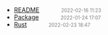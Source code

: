   - [README]()<span style="padding-left:2em;color:orange"></span><span style="color:gray;font-size:.8em;padding-left:2em">2022-02-16 11:23</span>
  - [Package](package)<span style="padding-left:2em;color:orange"></span><span style="color:gray;font-size:.8em;padding-left:2em">2022-01-24 17:07</span>
  - [Rust](rust)<span style="padding-left:2em;color:orange"></span><span style="color:gray;font-size:.8em;padding-left:2em">2022-02-23 18:47</span>
